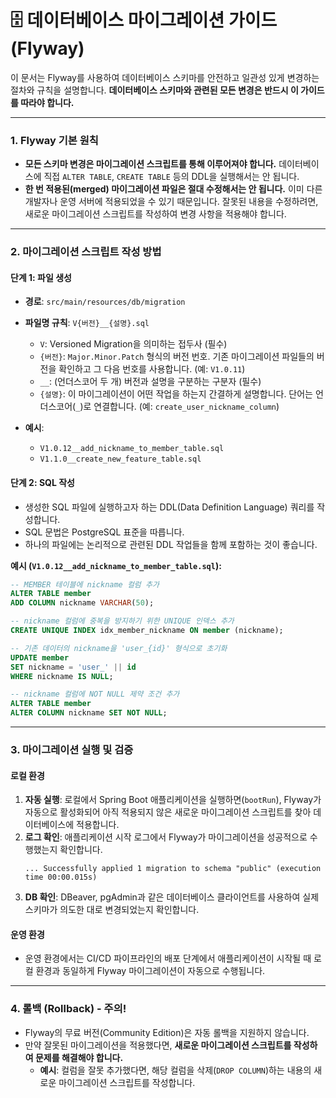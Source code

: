 # 🗄️ 데이터베이스 마이그레이션 가이드 (Flyway)

이 문서는 Flyway를 사용하여 데이터베이스 스키마를 안전하고 일관성 있게 변경하는 절차와 규칙을 설명합니다. **데이터베이스 스키마와 관련된 모든 변경은 반드시 이 가이드를 따라야 합니다.**

---

### 1. Flyway 기본 원칙

-   **모든 스키마 변경은 마이그레이션 스크립트를 통해 이루어져야 합니다.** 데이터베이스에 직접 `ALTER TABLE`, `CREATE TABLE` 등의 DDL을 실행해서는 안 됩니다.
-   **한 번 적용된(merged) 마이그레이션 파일은 절대 수정해서는 안 됩니다.** 이미 다른 개발자나 운영 서버에 적용되었을 수 있기 때문입니다. 잘못된 내용을 수정하려면, 새로운 마이그레이션 스크립트를 작성하여 변경 사항을 적용해야 합니다.

---

### 2. 마이그레이션 스크립트 작성 방법

#### **단계 1: 파일 생성**

-   **경로**: `src/main/resources/db/migration`
-   **파일명 규칙**: `V{버전}__{설명}.sql`
    -   `V`: Versioned Migration을 의미하는 접두사 (필수)
    -   `{버전}`: `Major.Minor.Patch` 형식의 버전 번호. 기존 마이그레이션 파일들의 버전을 확인하고 그 다음 번호를 사용합니다. (예: `V1.0.11`)
    -   `__`: (언더스코어 두 개) 버전과 설명을 구분하는 구분자 (필수)
    -   `{설명}`: 이 마이그레이션이 어떤 작업을 하는지 간결하게 설명합니다. 단어는 언더스코어(`_`)로 연결합니다. (예: `create_user_nickname_column`)

-   **예시**:
    -   `V1.0.12__add_nickname_to_member_table.sql`
    -   `V1.1.0__create_new_feature_table.sql`

#### **단계 2: SQL 작성**

-   생성한 SQL 파일에 실행하고자 하는 DDL(Data Definition Language) 쿼리를 작성합니다.
-   SQL 문법은 PostgreSQL 표준을 따릅니다.
-   하나의 파일에는 논리적으로 관련된 DDL 작업들을 함께 포함하는 것이 좋습니다.

**예시 (`V1.0.12__add_nickname_to_member_table.sql`):**
```sql
-- MEMBER 테이블에 nickname 컬럼 추가
ALTER TABLE member
ADD COLUMN nickname VARCHAR(50);

-- nickname 컬럼에 중복을 방지하기 위한 UNIQUE 인덱스 추가
CREATE UNIQUE INDEX idx_member_nickname ON member (nickname);

-- 기존 데이터의 nickname을 'user_{id}' 형식으로 초기화
UPDATE member
SET nickname = 'user_' || id
WHERE nickname IS NULL;

-- nickname 컬럼에 NOT NULL 제약 조건 추가
ALTER TABLE member
ALTER COLUMN nickname SET NOT NULL;
```

---

### 3. 마이그레이션 실행 및 검증

#### **로컬 환경**

1.  **자동 실행**: 로컬에서 Spring Boot 애플리케이션을 실행하면(`bootRun`), Flyway가 자동으로 활성화되어 아직 적용되지 않은 새로운 마이그레이션 스크립트를 찾아 데이터베이스에 적용합니다.
2.  **로그 확인**: 애플리케이션 시작 로그에서 Flyway가 마이그레이션을 성공적으로 수행했는지 확인합니다.
    ```
    ... Successfully applied 1 migration to schema "public" (execution time 00:00.015s)
    ```
3.  **DB 확인**: DBeaver, pgAdmin과 같은 데이터베이스 클라이언트를 사용하여 실제 스키마가 의도한 대로 변경되었는지 확인합니다.

#### **운영 환경**

-   운영 환경에서는 CI/CD 파이프라인의 배포 단계에서 애플리케이션이 시작될 때 로컬 환경과 동일하게 Flyway 마이그레이션이 자동으로 수행됩니다.

---

### 4. 롤백 (Rollback) - 주의!

-   Flyway의 무료 버전(Community Edition)은 자동 롤백을 지원하지 않습니다.
-   만약 잘못된 마이그레이션을 적용했다면, **새로운 마이그레이션 스크립트를 작성하여 문제를 해결해야 합니다.**
    -   **예시**: 컬럼을 잘못 추가했다면, 해당 컬럼을 삭제(`DROP COLUMN`)하는 내용의 새로운 마이그레이션 스크립트를 작성합니다.
